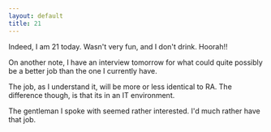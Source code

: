 ```yaml
---
layout: default
title: 21
---
```


Indeed, I am 21 today.  Wasn't very fun, and I don't drink.  Hoorah!!

On another note, I have an interview tomorrow for what could quite possibly be
a better job than the one I currently have.

The job, as I understand it, will be more or less identical to RA. The
difference though, is that its in an IT environment.

The gentleman I spoke with seemed rather interested. I'd much rather have that
job.
